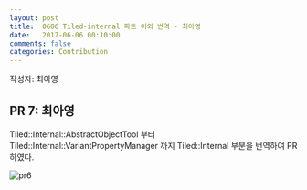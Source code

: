 ```yaml
---
layout: post
title:  0606 Tiled-internal 파트 이외 번역 - 최아영
date:   2017-06-06 00:10:00
comments: false
categories: Contribution
---
```


작성자: 최아영

## PR 7: 최아영

Tiled::Internal::AbstractObjectTool 부터 Tiled::Internal::VariantPropertyManager 까지 Tiled::Internal 부분을 번역하여 PR하였다.

![pr6](https://17-1-skku-oss.github.io/126B/images/pr6.png)